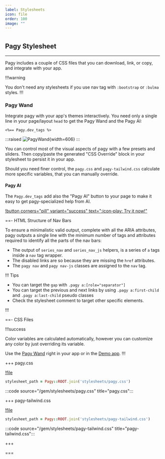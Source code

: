 ```yaml
---
label: Stylesheets
icon: file
order: 100
image: ""
---
```


# 

## Pagy Stylesheet

---
Pagy includes a couple of CSS files that you can download, link, or copy, and integrate with your app.

!!!warning

You don't need any stylesheets if you use nav tag with `:bootstrap` or `:bulma` styles.
!!!

### Pagy Wand

Integrate pagy with your app's themes interactively. You need only a single line in your page/layout `head` to get the Pagy Wand and the Pagy AI:

```erb
<%== Pagy.dev_tags %>
```

:::raised
![PagyWand](../assets/images/pagy-wand.png){width=606}
:::
<br>

You can control most of the visual aspects of pagy with a few presets and sliders. Then copy/paste the generated "CSS Override" block in your stylesheet to persist it in your app.

Should you need finer control, the `pagy.css` and `pagy-tailwind.css` calculate more specific variables, that you can manually override.

#### Pagy AI

The `Pagy.dev_tags` add also the "Pagy AI" button to your page to make it easy to get pagy-specialized help from AI. 

[!button corners="pill" variant="success" text=":icon-play: Try it now!"](../sandbox/playground#demo-app)

==-  HTML Structure of Nav Bars

To ensure a minimalistic valid output, complete with all the ARIA attributes, pagy outputs a single line with the minimum number of tags
and attributes required to identify all the parts of the nav bars:

- The output of `series_nav` and `series_nav_js` helpers, is a series of `a` tags inside a `nav` tag wrapper.
- The disabled links are so because they are missing the `href` attributes.
- The `pagy nav` and `pagy nav-js` classes are assigned to the `nav` tag.

!!! Tips

- You can target the `gap` with `.pagy a:[role="separator"]`
- You can target the previous and next links by using `.pagy a:first-child` and `.pagy a:last-child` pseudo classes
- Check the stylesheet comment to target other specific elements.

!!!

==- CSS Files

!!!success

Color variables are calculated automatically, however you can customize any color by just overriding its variable.

Use the [Pagy Wand](#pagy-wand) right in your app or in the [Demo app](../sandbox/playground#demo-app).
!!!

+++ pagy.css

[!file](../gem/stylesheets/pagy.css)

```ruby 
stylesheet_path = Pagy::ROOT.join('stylesheets/pagy.css')
```

:::code source="/gem/stylesheets/pagy.css" title="pagy.css":::

+++ pagy-tailwind.css

[!file](../gem/stylesheets/pagy-tailwind.css)

```ruby 
stylesheet_path = Pagy::ROOT.join('stylesheets/pagy-tailwind.css')
```

:::code source="/gem/stylesheets/pagy-tailwind.css" title="pagy-tailwind.css":::

+++

===
